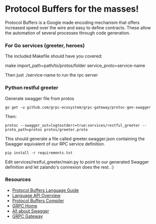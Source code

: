 Protocol Buffers for the masses!
================================

Protocol Buffers is a Google made encoding mechanism that offers increased speed over the wire and easy to define contracts. These allow the automation of several processes through code generation.

### For Go services (greeter, heroes)
The included Makefile should have you covered:

make import_path=path/to/protos/folder service_proto=service-name

Then just ./service-name to run the rpc server

### Python restful greeter

Generate swagger file from protos

    go get -u github.com/grpc-ecosystem/grpc-gateway/protoc-gen-swagger
Then:

    protoc --swagger_out=logtostderr=true:services/restful_greeter --proto_path=protos protos/greeter.proto

This should generate a file called greeter.swagger.json containing the Swagger equivalent of our RPC service definition.

    pip install -r requirements.txt

Edit services/restful_greeter/main.py to point to our generated Swagger definition and let zalando's connexion does the rest. :)


### Resources

- [Protocol Buffers Language Guide](https://developers.google.com/protocol-buffers/docs/proto3)
- [Language API Overview](https://developers.google.com/protocol-buffers/docs/reference/overview)
- [Protocol Buffers Compiler](https://github.com/google/protobuf)
- [GRPC Home](http://grpc.io)
- [All about Swagger](https://www.openapis.org/)
- [GRPC Gateway](https://github.com/grpc-ecosystem/grpc-gateway/)
